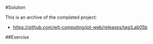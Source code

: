 #Solution

This is an archive of the completed project:

- <https://github.com/wit-computing/iot-web/releases/tag/Lab05b>

##Exercise

